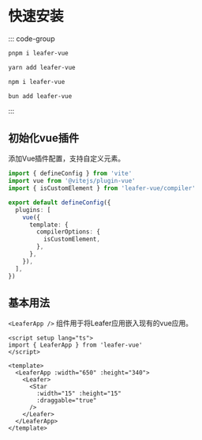 <script setup lang="ts">
import code from './index.vue?raw'
</script>

# 快速安装

::: code-group

```bash [pnpm]
pnpm i leafer-vue
```

```bash [yarn]
yarn add leafer-vue
```

```bash [npm]
npm i leafer-vue
```

```bash [bun]
bun add leafer-vue
```
:::


## 初始化vue插件

添加Vue插件配置，支持自定义元素。

```ts
import { defineConfig } from 'vite'
import vue from '@vitejs/plugin-vue'
import { isCustomElement } from 'leafer-vue/compiler'

export default defineConfig({
  plugins: [
    vue({
      template: {
        compilerOptions: {
          isCustomElement,
        },
      },
    }),
  ],
})
```
## 基本用法

`<LeaferApp />` 组件用于将Leafer应用嵌入现有的vue应用。

```vue
<script setup lang="ts">
import { LeaferApp } from 'leafer-vue'
</script>

<template>
  <LeaferApp :width="650" :height="340">
    <Leafer>
      <Star
        :width="15" :height="15"
        :draggable="true"
      />
    </Leafer>
  </LeaferApp>
</template>
```
